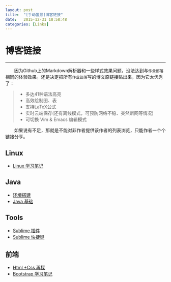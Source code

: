 ```yaml
---
layout: post
title:  "[手动置顶]博客链接"
date:   2015-12-31 18:58:48
categories: [Links]
---
```

# 博客链接

---

　　因为Github上的Markdown解析器和一些样式效果问题，没法达到与`作业部落`相同的体验效果。还是决定把所有`作业部落`写的博文原链接贴出来，因为它太优秀了：

> * 多达41种语法高亮
> * 高效绘制图、表
> * 支持LaTeX公式
> * 实时云端保存(还有离线模式，可预防网络不稳、突然断网等情况)
> * 可切换 Vim & Emacs 编辑模式

　　如果说有不足，那就是不能对非作者提供该作者的列表浏览，只能作者一个个链接分享。

## Linux

* [Linux 学习笔记](https://www.zybuluo.com/BookThief/note/53072)

## Java

* [环境搭建](https://www.zybuluo.com/BookThief/note/63877)
* [Java 基础](https://www.zybuluo.com/BookThief/note/63213)

## Tools

* [Sublime 插件](https://www.zybuluo.com/BookThief/note/56463)
* [Sublime 快捷键](https://www.zybuluo.com/BookThief/note/57748)

## 前端

* [Html +Css 再探](https://www.zybuluo.com/BookThief/note/55337)
* [Bootstrap 学习笔记](https://www.zybuluo.com/BookThief/note/57802)

